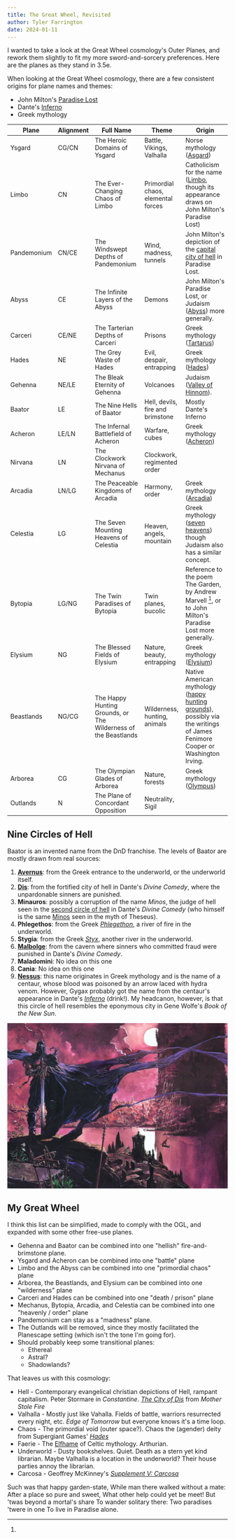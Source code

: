 ```yaml
---
title: The Great Wheel, Revisited
author: Tyler Farrington
date: 2024-01-11
---
```


I wanted to take a look at the Great Wheel cosmology's Outer Planes, and rework them slightly to fit my more sword-and-sorcery preferences. Here are the planes as they stand in 3.5e.

When looking at the Great Wheel cosmology, there are a few consistent origins for plane names and themes:

* John Milton's [Paradise Lost](https://en.wikipedia.org/wiki/Paradise_Lost)
* Dante's [Inferno](https://en.wikipedia.org/wiki/Inferno_(Dante))
* Greek mythology

| Plane       | Alignment | Full Name                                                      | Theme                              | Origin                                                                                                                                                                                        |
|-------------|-----------|----------------------------------------------------------------|------------------------------------|-----------------------------------------------------------------------------------------------------------------------------------------------------------------------------------------------|
| Ysgard      | CG/CN     | The Heroic Domains of Ysgard                                   | Battle, Vikings, Valhalla          | Norse mythology ([Asgard](https://en.wikipedia.org/wiki/Asgard))                                                                                                                              |
| Limbo       | CN        | The Ever-Changing Chaos of Limbo                               | Primordial chaos, elemental forces | Catholicism for the name ([Limbo](https://en.wikipedia.org/wiki/Limbo), though its appearance draws on John Milton's Paradise Lost)                                                           |
| Pandemonium | CN/CE     | The Windswept Depths of Pandemonium                            | Wind, madness, tunnels             | John Milton's depiction of the [capital city of hell](https://en.wikipedia.org/wiki/Pand%C3%A6monium_(Paradise_Lost)) in Paradise Lost.                                                       |
| Abyss       | CE        | The Infinite Layers of the Abyss                               | Demons                             | John Milton's Paradise Lost, or Judaism ([Abyss](https://en.wikipedia.org/wiki/Abyss_(religion))) more generally.                                                                             |
| Carceri     | CE/NE     | The Tarterian Depths of Carceri                                | Prisons                            | Greek mythology ([Tartarus](https://en.wikipedia.org/wiki/Tartarus))                                                                                                                          |
| Hades       | NE        | The Grey Waste of Hades                                        | Evil, despair, entrapping          | Greek mythology ([Hades](https://en.wikipedia.org/wiki/Greek_underworld))                                                                                                                     |
| Gehenna     | NE/LE     | The Bleak Eternity of Gehenna                                  | Volcanoes                          | Judaism ([Valley of Hinnom](https://en.wikipedia.org/wiki/Gehenna)).                                                                                                                          |
| Baator      | LE        | The Nine Hells of Baator                                       | Hell, devils, fire and brimstone   | Mostly Dante's Inferno                                                                                                                                                                        |
| Acheron     | LE/LN     | The Infernal Battlefield of Acheron                            | Warfare, cubes                     | Greek mythology ([Acheron](https://en.wikipedia.org/wiki/Acheron))                                                                                                                            |
| Nirvana     | LN        | The Clockwork Nirvana of Mechanus                              | Clockwork, regimented order        |                                                                                                                                                                                               |
| Arcadia     | LN/LG     | The Peaceable Kingdoms of Arcadia                              | Harmony, order                     | Greek mythology ([Arcadia](https://en.wikipedia.org/wiki/Arcadia_(utopia)))                                                                                                                   |
| Celestia    | LG        | The Seven Mounting Heavens of Celestia                         | Heaven, angels, mountain           | Greek mythology ([seven heavens](https://en.wikipedia.org/wiki/Seven_heavens#Greek_religion_and_philosophy)) though Judaism also has a similar concept.                                       |
| Bytopia     | LG/NG     | The Twin Paradises of Bytopia                                  | Twin planes, bucolic               | Reference to the poem The Garden, by Andrew Marvell [^1], or to John Milton's Paradise Lost more generally.                                                                                   |
| Elysium     | NG        | The Blessed Fields of Elysium                                  | Nature, beauty, entrapping         | Greek mythology ([Elysium](https://en.wikipedia.org/wiki/Elysium))                                                                                                                            |
| Beastlands  | NG/CG     | The Happy Hunting Grounds, or The Wilderness of the Beastlands | Wilderness, hunting, animals       | Native American mythology ([happy hunting grounds](https://en.wikipedia.org/wiki/Happy_hunting_ground#cite_note-5)), possibly via the writings of James Fenimore Cooper or Washington Irving. |
| Arborea     | CG        | The Olympian Glades of Arborea                                 | Nature, forests                    | Greek mythology ([Olympus](https://en.wikipedia.org/wiki/Mount_Olympus#Name_and_mythological_associations))                                                                                   |
| Outlands    | N         | The Plane of Concordant Opposition                             | Neutrality, Sigil                  |                                                                                                                                                                                               |

## Nine Circles of Hell

Baator is an invented name from the DnD franchise. The levels of Baator are mostly drawn from real sources:

1. [**Avernus**](https://en.wikipedia.org/wiki/Avernus): from the Greek entrance to the underworld, or the underworld itself.
2. [**Dis**](https://en.wikipedia.org/wiki/Dis_(Divine_Comedy)): from the fortified city of hell in Dante's *Divine Comedy*, where the unpardonable sinners are punished.
3. **Minauros**: possibly a corruption of the name *Minos*, the judge of hell seen in the [second circle of hell](https://en.wikipedia.org/wiki/Second_circle_of_hell) in Dante's *Divine Comedy* (who himself is the same [Minos](https://en.wikipedia.org/wiki/Minos) seen in the myth of Theseus).
4. **Phlegethos**: from the Greek [*Phlegethon*](https://en.wikipedia.org/wiki/Phlegethon), a river of fire in the underworld.
5. **Stygia**: from the Greek [*Styx*](https://en.wikipedia.org/wiki/Styx), another river in the underworld.
6. [**Malbolge**](https://en.wikipedia.org/wiki/Malebolge): from the cavern where sinners who committed fraud were punished in Dante's *Divine Comedy*.
7. **Maladomini**: No idea on this one
8. **Cania**: No idea on this one
9. [**Nessus**](https://en.wikipedia.org/wiki/Nessus_(mythology)#In_popular_culture): this name originates in Greek mythology and is the name of a centaur, whose blood was poisoned by an arrow laced with hydra venom. However, Gygax probably got the name from the centaur's appearance in Dante's [*Inferno*](https://en.wikipedia.org/wiki/Inferno_(Dante)#Seventh_Circle_(Violence)) (drink!). My headcanon, however, is that this circle of hell resembles the eponymous city in Gene Wolfe's *Book of the New Sun*.

![Picture of the cover art of the French edition of Book of the New Sun, artist Guillaume Sorel](nessus.jpeg)

## My Great Wheel

I think this list can be simplified, made to comply with the OGL, and expanded with some other free-use planes.

* Gehenna and Baator can be combined into one "hellish" fire-and-brimstone plane.  
* Ysgard and Acheron can be combined into one "battle" plane
* Limbo and the Abyss can be combined into one "primordial chaos" plane
* Arborea, the Beastlands, and Elysium can be combined into one "wilderness" plane
* Carceri and Hades can be combined into one "death / prison" plane
* Mechanus, Bytopia, Arcadia, and Celestia can be combined into one "heavenly / order" plane
* Pandemonium can stay as a "madness" plane.
* The Outlands will be removed, since they mostly facilitated the Planescape setting (which isn't the tone I'm going for).
* Should probably keep some transitional planes:
    * Ethereal
    * Astral?
    * Shadowlands?

That leaves us with this cosmology:

* Hell - Contemporary evangelical christian depictions of Hell, rampant capitalism. Peter Stormare in *Constantine*. [*The City of Dis*](http://throneofsalt.blogspot.com/2020/05/the-war-of-bull-and-sable-maid.html) from *Mother Stole Fire*
* Valhalla - Mostly just like Vahalla. Fields of battle, warriors resurrected every night, etc. *Edge of Tomorrow* but everyone knows it's a time loop. 
* Chaos - The primordial void (outer space?). Chaos the (agender) deity from Supergiant Games' [*Hades*](https://hades.fandom.com/wiki/Chaos) 
* Faerie - The [Elfhame](https://en.wikipedia.org/wiki/Fairyland) of Celtic mythology. Arthurian. 
* Underworld - Dusty bookshelves. Quiet. Death as a stern yet kind librarian. Maybe Valhalla is a location in the underworld? Their house parties annoy the librarian.
* Carcosa - Geoffrey McKinney's [*Supplement V: Carcosa*](https://the-eye.eu/public/Books/rpg.rem.uz/Dungeons%20%26%20Dragons/Original%20D%26D/Supplement%205%20-%20Carcosa.pdf)  


[^1]:

Such was that happy garden-state,
While man there walked without a mate:
After a place so pure and sweet,
What other help could yet be meet!
But 'twas beyond a mortal's share
To wander solitary there:
Two paradises 'twere in one
To live in Paradise alone.
